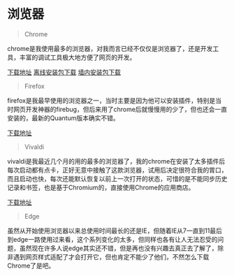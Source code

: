 # 浏览器
> Chrome

chrome是我使用最多的浏览器，对我而言已经不仅仅是浏览器了，还是开发工具，丰富的调试工具极大地方便了网页的开发。

[下载地址](https://www.google.com/chrome/)  [离线安装包下载](https://www.google.com/intl/en/chrome/thank-you.html?standalone=1&statcb=1&installdataindex=defaultbrowser) [墙内安装包下载](https://api.shuax.com/tools/getchrome)
> Firefox

firefox是我最早使用的浏览器之一，当时主要是因为他可以安装插件，特别是当时网页开发神器的firebug，但后来用了chrome后就慢慢用的少了，但也还会一直安装的，最新的Quantum版本确实不错。

[下载地址](https://www.mozilla.org/en-US/firefox/)
> Vivaldi

vivaldi是我最近几个月的用的最多的浏览器了，我的chrome在安装了太多插件后每次启动都有点卡，正好无意中接触了这款浏览器，试用后决定很符合我的胃口，而且启动也快，每次还能默认恢复以前上一次打开的状态，可惜的是不能同步历史记录和书签，也是基于Chromium的，直接使用Chrome的应用商店。

[下载地址](https://vivaldi.com/zh-hans/download/)
> Edge

虽然从开始使用浏览器以来总使用时间最长的还是IE，但随着IE从7一直到11最后到edge一路使用过来看，这个系列变化的太多，但同样也各有让人无法忍受的问题，虽然现在许多人说edge其实还不错，但是再也没有兴趣去真正去了解了，除非遇到网页样式适配了才会打开它，但也肯定不能少了他们，不然怎么下载Chrome了是吧。